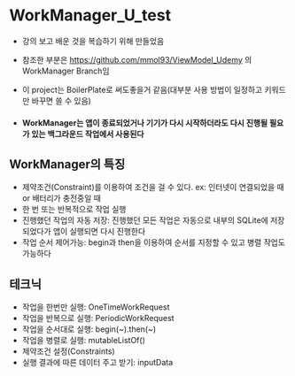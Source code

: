 # WorkManager_U_test

* 강의 보고 배운 것을 복습하기 위해 만들었음
* 참조한 부분은 https://github.com/mmol93/ViewModel_Udemy 의 WorkManager Branch임
* 이 project는 BoilerPlate로 써도좋을거 같음(대부분 사용 방법이 일정하고 키워드만 바꾸면 쓸 수 있음)

* #### WorkManager는 앱이 종료되었거나 기기가 다시 시작하더라도 다시 진행될 필요가 있는 백그라운드 작업에서 사용된다

## WorkManager의 특징
- 제약조건(Constraint)를 이용하여 조건을 걸 수 있다. ex: 인터넷이 연결되었을 때 or 배터리가 충전중일 때
- 한 번 또는 반복적으로 작업 실행
- 진행했던 작업의 자동 저장: 진행했던 모든 작업은 자동으로 내부의 SQLite에 저장되었다가 앱이 실행되면 다시 진행한다
- 작업 순서 제어가능: begin과 then을 이용하여 순서를 지정할 수 있고 병렬 작업도 가능하다

## 테크닉
- 작업을 한번만 실행: OneTimeWorkRequest
- 작업을 반복으로 실행: PeriodicWorkRequest
- 작업을 순서대로 실행: begin(~).then(~)
- 작업을 병렬로 실행: mutableListOf()
- 제약조건 설정(Constraints)
- 실행 결과에 따른 데이터 주고 받기: inputData
